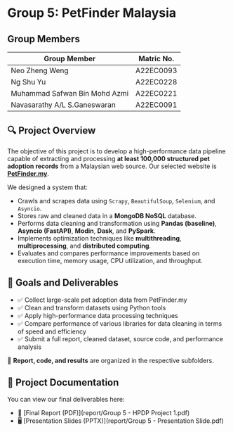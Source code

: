 # Group 5: PetFinder Malaysia

## Group Members

| Group Member                       | Matric No.  |
|-------------------------------------|-------------|
| Neo Zheng Weng                      | A22EC0093   |
| Ng Shu Yu                           | A22EC0228   |
| Muhammad Safwan Bin Mohd Azmi       | A22EC0221   |
| Navasarathy A/L S.Ganeswaran        | A22EC0091   |

## 🔍 Project Overview

The objective of this project is to develop a high-performance data pipeline capable of extracting and processing **at least 100,000 structured pet adoption records** from a Malaysian web source. Our selected website is **[PetFinder.my](https://www.petfinder.my/)**.

We designed a system that:
- Crawls and scrapes data using `Scrapy`, `BeautifulSoup`, `Selenium`, and `Asyncio`.
- Stores raw and cleaned data in a **MongoDB NoSQL** database.
- Performs data cleaning and transformation using **Pandas (baseline)**, **Asyncio (FastAPI)**, **Modin**, **Dask**, and **PySpark**.
- Implements optimization techniques like **multithreading**, **multiprocessing**, and **distributed computing**.
- Evaluates and compares performance improvements based on execution time, memory usage, CPU utilization, and throughput.

## 🎯 Goals and Deliverables

- ✅ Collect large-scale pet adoption data from PetFinder.my
- ✅ Clean and transform datasets using Python tools
- ✅ Apply high-performance data processing techniques
- ✅ Compare performance of various libraries for data cleaning in terms of speed and efficiency
- ✅ Submit a full report, cleaned dataset, source code, and performance analysis

📄 **Report, code, and results** are organized in the respective subfolders.

## 📄 Project Documentation

You can view our final deliverables here:

- 📘 [Final Report (PDF)](report/Group 5 - HPDP Project 1.pdf)
- 🖥️ [Presentation Slides (PPTX)](report/Group 5 - Presentation Slide.pdf)
